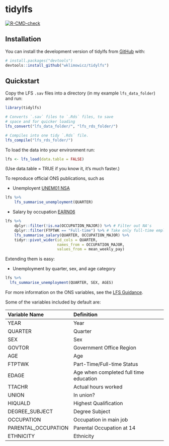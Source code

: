 
<!-- README.md is generated from README.Rmd. Please edit that file -->

# tidylfs

<!-- badges: start -->

[![R-CMD-check](https://github.com/wklimowicz/tidylfs/workflows/R-CMD-check/badge.svg)](https://github.com/wklimowicz/tidylfs/actions)
<!-- badges: end -->

## Installation

You can install the development version of tidylfs from
[GitHub](https://github.com/) with:

``` r
# install.packages("devtools")
devtools::install_github("wklimowicz/tidylfs")
```

## Quickstart

Copy the LFS `.sav` files into a directory (in my example
`lfs_data_folder`) and run:

``` r
library(tidylfs)

# Converts `.sav` files to `.Rds` files, to save
# space and for quicker loading
lfs_convert("lfs_data_folder/", "lfs_rds_folder/")

# Compiles into one tidy `.Rds` file.
lfs_compile("lfs_rds_folder/")
```

To load the data into your environment run:

``` r
lfs <- lfs_load(data.table = FALSE)
```

(Use data.table = TRUE if you know it, it’s much faster.)

To reproduce official ONS publications, such as

-   Unemployent [UNEM01
    NSA](https://www.ons.gov.uk/employmentandlabourmarket/peoplenotinwork/unemployment/datasets/unemploymentbyageanddurationnotseasonallyadjustedunem01nsa)

``` r
lfs %>%
    lfs_summarise_unemployment(QUARTER)
```

-   Salary by occupation
    [EARN06](https://www.ons.gov.uk/employmentandlabourmarket/peopleinwork/earningsandworkinghours/datasets/grossweeklyearningsbyoccupationearn06)

``` r
lfs %>%
    dplyr::filter(!is.na(OCCUPATION_MAJOR)) %>% # Filter out NA's
    dplyr::filter(FTPTWK == "Full-time") %>% # Take only full-time employees
    lfs_summarise_salary(QUARTER, OCCUPATION_MAJOR) %>%
    tidyr::pivot_wider(id_cols = QUARTER,
                       names_from = OCCUPATION_MAJOR,
                       values_from = mean_weekly_pay)
```

Extending them is easy:

-   Unemployment by quarter, sex, and age category

``` r
lfs %>%
  lfs_summarise_unemployment(QUARTER, SEX, AGES)
```

For more information on the ONS variables, see the [LFS
Guidance](https://www.ons.gov.uk/employmentandlabourmarket/peopleinwork/employmentandemployeetypes/methodologies/labourforcesurveyuserguidance).

Some of the variables included by default are:

| Variable Name       | Definition                             |
|:--------------------|:---------------------------------------|
| YEAR                | Year                                   |
| QUARTER             | Quarter                                |
| SEX                 | Sex                                    |
| GOVTOR              | Government Office Region               |
| AGE                 | Age                                    |
| FTPTWK              | Part-Time/Full-time Status             |
| EDAGE               | Age when completed full time education |
| TTACHR              | Actual hours worked                    |
| UNION               | In union?                              |
| HIQUALD             | Highest Qualification                  |
| DEGREE_SUBJECT      | Degree Subject                         |
| OCCUPATION          | Occupation in main job                 |
| PARENTAL_OCCUPATION | Parental Occupation at 14              |
| ETHNICITY           | Ethnicity                              |
